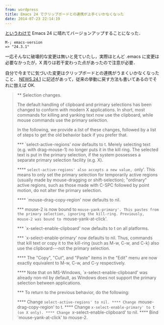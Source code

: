 ```yaml
---
from: wordpress
title: Emacs 24 でクリップボードとの連携が上手くいかなくなった
date: 2014-07-23 22:14:19
---
```


<a href="/notes/git-gutter" title="Emacs: git-gutter が便利過ぎる">というわけで</a> Emacs 24 に晴れてバージョンアップすることになった．

<pre><code>M-; emacs-version
=> "24.3.1"
</code></pre>

一応そんなに破壊的な変更は無いと見ていたし，実際ほとんど .emacs に変更は必要なかったが，X 周りは若干変わった点があったので注意が必要．

<!--more-->


自分で今までに気づいた変更はクリップボードとの連携がうまくいかなくなったこと．
<a href="http://www.gnu.org/software/emacs/news/NEWS.24.1">NEWS.24.1</a> に記述があって，従来の挙動に戻す方法も書いてあるのでそれに倣えば OK.


<blockquote>** Selection changes.

The default handling of clipboard and primary selections has been
changed to conform with modern X applications.  In short, most
commands for killing and yanking text now use the clipboard, while
mouse commands use the primary selection.

In the following, we provide a list of these changes, followed by a
list of steps to get the old behavior back if you prefer that.

*** `select-active-regions' now defaults to t.
Merely selecting text (e.g. with drag-mouse-1) no longer puts it in
the kill ring.  The selected text is put in the primary selection, if
the system possesses a separate primary selection facility (e.g. X).

**** `select-active-regions' also accepts a new value, `only'.
This means to only set the primary selection for temporarily active
regions (usually made by mouse-dragging or shift-selection);
"ordinary" active regions, such as those made with C-SPC followed by
point motion, do not alter the primary selection.

**** `mouse-drag-copy-region' now defaults to nil.

*** mouse-2 is now bound to `mouse-yank-primary'.
This pastes from the primary selection, ignoring the kill-ring.
Previously, mouse-2 was bound to `mouse-yank-at-click'.

*** `x-select-enable-clipboard' now defaults to t on all platforms.

*** `x-select-enable-primary' now defaults to nil.
Thus, commands that kill text or copy it to the kill-ring (such as
M-w, C-w, and C-k) also use the clipboard---not the primary selection.

**** The "Copy", "Cut", and "Paste" items in the "Edit" menu are now
exactly equivalent to M-w, C-w, and C-y respectively.

**** Note that on MS-Windows, `x-select-enable-clipboard' was already
non-nil by default, as Windows does not support the primary selection
between applications.

*** To return to the previous behavior, do the following:

**** Change `select-active-regions' to nil.
**** Change `mouse-drag-copy-region' to t.
**** Change `x-select-enable-primary' to t (on X only).
**** Change `x-select-enable-clipboard' to nil.
**** Bind `mouse-yank-at-click' to mouse-2.</blockquote>
